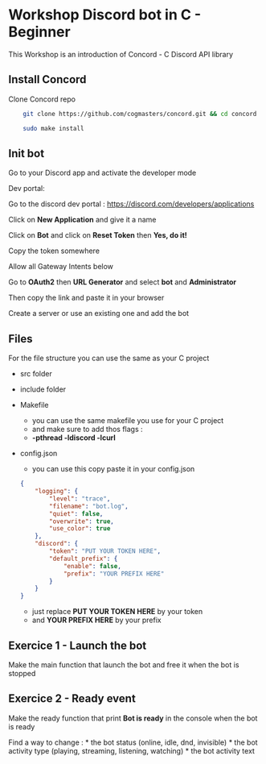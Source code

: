 
# Workshop Discord bot in C - Beginner

This Workshop is an introduction of Concord - C Discord API library


## Install Concord

Clone Concord repo

```bash
    git clone https://github.com/cogmasters/concord.git && cd concord
```
```bash
    sudo make install
```

## Init bot

Go to your Discord app and activate the developer mode

Dev portal:

Go to the discord dev portal : https://discord.com/developers/applications

Click on **New Application** and give it a name

Click on **Bot** and click on **Reset Token** then **Yes, do it!**

Copy the token somewhere

Allow all Gateway Intents below

Go to **OAuth2** then **URL Generator** and select **bot** and **Administrator**

Then copy the link and paste it in your browser

Create a server or use an existing one and add the bot

## Files

For the file structure you can use the same as your C project

* src folder

* include folder

* Makefile
    * you can use the same makefile you use for your C project
    * and make sure to add thos flags :
    * **-pthread -ldiscord -lcurl**

* config.json
    * you can use this copy paste it in your config.json
    ```json
    {
        "logging": {
            "level": "trace",
            "filename": "bot.log",
            "quiet": false,
            "overwrite": true,
            "use_color": true
        },
        "discord": {
            "token": "PUT YOUR TOKEN HERE",
            "default_prefix": {
                "enable": false,
                "prefix": "YOUR PREFIX HERE"
            }
        }
    }
    ```
    * just replace **PUT YOUR TOKEN HERE** by your token
    * and **YOUR PREFIX HERE** by your prefix

## Exercice 1 - Launch the bot

Make the main function that launch the bot and free it when the bot is stopped

## Exercice 2 - Ready event

Make the ready function that print **Bot is ready** in the console when the bot is ready

Find a way to change :
    * the bot status (online, idle, dnd, invisible)
    * the bot activity type (playing, streaming, listening, watching)
    * the bot activity text
